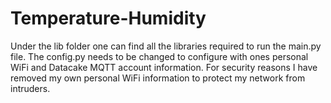 # Temperature-Humidity

Under the lib folder one can find all the libraries required to run the main.py file.
The config.py needs to be changed to configure with ones personal WiFi and Datacake MQTT account information. For security reasons I have removed my own personal WiFi information to protect my network from intruders.

